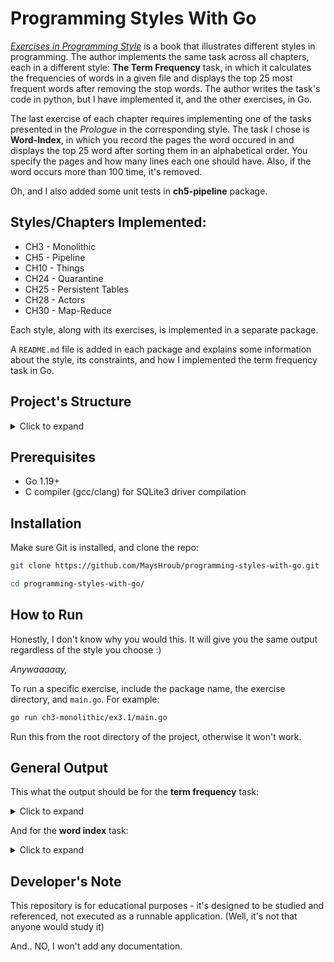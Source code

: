 # Programming Styles With Go

[*Exercises in Programming Style*](https://www.goodreads.com/book/show/23012704-exercises-in-programming-style) is a book that illustrates different styles in programming. The author implements the same task across all chapters, each in a different style: **The Term Frequency** task, in which it calculates the frequencies of words in a given file and displays the top 25 most frequent words after removing the stop words. The author writes the task's code in python, but I have implemented it, and the other exercises, in Go.

The last exercise of each chapter requires implementing one of the tasks presented in the *Prologue* in the corresponding style. The task I chose is **Word-Index**, in which you record the pages the word occured in and displays the top 25 word after sorting them in an alphabetical order. You specify the pages and how many lines each one should have. Also, if the word occurs more than 100 time, it's removed.

Oh, and I also added some unit tests in **ch5-pipeline** package.


## Styles/Chapters Implemented:

- CH3 - Monolithic
- CH5 - Pipeline
- CH10 - Things
- CH24 - Quarantine
- CH25 - Persistent Tables
- CH28 - Actors
- CH30 - Map-Reduce

Each style, along with its exercises, is implemented in a separate package. 

A `README.md` file is added in each package and explains some information about the style, its constraints, and how I implemented the term frequency task in Go.


## Project's Structure

<details>
<summary>Click to expand</summary>
  
```
.
├── ch10-things
│   ├── ex10.1
│   │   ├── main.go
│   │   └── thing
│   │       ├── data_storage_mngr.go
│   │       ├── stopwords_mngr.go
│   │       ├── word_freq_contr.go
│   │       └── word_freq_mngr.go
│   ├── ex10.2
│   │   ├── main.go
│   │   └── thing
│   │       ├── data_storage_mngr.go
│   │       ├── informer.go
│   │       ├── stopwords_mngr.go
│   │       ├── word_freq_contr.go
│   │       └── word_freq_mngr.go
│   ├── ex10.3
│   │   ├── main.go
│   │   └── thing
│   │       ├── data_processor.go
│   │       ├── data_reader.go
│   │       └── token_processor.go
│   ├── ex10.5
│   │   ├── main.go
│   │   └── thing
│   │       ├── data_manager.go
│   │       ├── page_processor.go
│   │       └── word_index_mngr.go
│   └── README.md
├── ch24-quarantine
│   ├── ex24.1
│   │   ├── main.go
│   │   └── quarantine.go
│   ├── ex24.3
│   │   ├── main.go
│   │   └── quarantine.go
│   ├── ex24.5
│   │   ├── main.go
│   │   └── quarantine.go
│   └── README.md
├── ch25-persistent-tables
│   ├── ex25.1
│   │   └── main.go
│   ├── ex25.2
│   │   ├── dbio
│   │   │   ├── reader.go
│   │   │   └── writer.go
│   │   └── main.go
│   ├── ex25.4
│   │   ├── dbio
│   │   │   ├── reader.go
│   │   │   └── writer.go
│   │   └── main.go
│   ├── ex25.5
│   │   └── main.go
│   ├── internal
│   │   └── database
│   │       ├── db.go
│   │       ├── models.go
│   │       ├── word_freq_data.sql.go
│   │       └── word_index_data.sql.go
│   ├── README.md
│   ├── sql
│   │   ├── queries
│   │   │   ├── word_freq_data.sql
│   │   │   └── word_index_data.sql
│   │   └── schema
│   │       ├── 001_docs.sql
│   │       ├── 002_words.sql
│   │       ├── 003_stopwords.sql
│   │       ├── 004_pages.sql
│   │       └── testdb.db
│   └── sqlc.yaml
├── ch28-actors
│   ├── ex28.1
│   │   ├── actor
│   │   │   ├── actors_interface.go
│   │   │   ├── data_storage_manager.go
│   │   │   ├── stop_words_manager.go
│   │   │   ├── word_freq_controller.go
│   │   │   └── word_freq_manager.go
│   │   └── main.go
│   ├── ex28.2
│   │   ├── actor
│   │   │   ├── actors_interface.go
│   │   │   ├── data_storage_manager.go
│   │   │   ├── word_freq_controller.go
│   │   │   └── word_freq_manager.go
│   │   └── main.go
│   ├── ex28.4
│   │   ├── actor
│   │   │   ├── actor_interface.go
│   │   │   ├── data_manager.go
│   │   │   ├── page_manager.go
│   │   │   └── word_index_contr.go
│   │   └── main.go
│   └── README.md
├── ch30-mapreduce
│   ├── ex30.1
│   │   └── main.go
│   ├── ex30.2
│   │   └── main.go
│   ├── ex30.3
│   │   └── main.go
│   ├── ex30.4
│   │   └── main.go
│   └── README.md
├── ch3-monolithic
│   ├── ex3.1
│   │   └── main.go
│   ├── ex3.2
│   │   └── main.go
│   ├── ex3.3
│   │   └── main.go
│   ├── exercises.md
│   └── README.md
├── ch5-pipeline
│   ├── ex5.1
│   │   ├── func_test.go
│   │   └── main.go
│   ├── ex5.2
│   │   └── main.go
│   ├── ex5.4
│   │   ├── func_test.go
│   │   └── main.go
│   └── README.md
├── config
│   └── config.go
├── files
│   ├── input.txt
│   ├── lightweightinput.txt
│   ├── repetativewords.txt
│   ├── stopwords.txt
│   └── test.txt
├── go.mod
├── go.sum
├── README.md
└── structure.txt

48 directories, 91 files
```

This is the output of running `tree` command; pretty neat, right?
</details>

## Prerequisites
- Go 1.19+ 
- C compiler (gcc/clang) for SQLite3 driver compilation


## Installation

Make sure Git is installed, and clone the repo:
```sh
git clone https://github.com/MaysHroub/programming-styles-with-go.git

cd programming-styles-with-go/
```


## How to Run

Honestly, I don't know why you would this. It will give you the same output regardless of the style you choose :)

*Anywaaaaay,* 

To run a specific exercise, include the package name, the exercise directory, and `main.go`. For example:

```sh
go run ch3-monolithic/ex3.1/main.go
```

Run this from the root directory of the project, otherwise it won't work.


## General Output
This what the output should be for the **term frequency** task:

<details>
<summary>Click to expand</summary>

```
mr  -  786
elizabeth  -  635
very  -  488
darcy  -  418
such  -  395
mrs  -  343
much  -  329
more  -  327
bennet  -  323
bingley  -  306
jane  -  295
miss  -  283
one  -  275
know  -  239
before  -  229
herself  -  227
though  -  226
well  -  224
never  -  220
sister  -  218
soon  -  216
think  -  211
now  -  209
time  -  203
good  -  201
```
</details>


And for the **word index** task:

<details>
<summary>Click to expand</summary>
  
```
word: 
pages: [1 2 3 4 6 10 11 15 16 26 27 28 29 30 31 32 33 34 40 47 51 52 53 59 60 64 69 70 71 72 73 84 85 92 94 95 98 109 110 111 117 118 124 128 129 137 139 148 151 154 156 157 161 164 165 168 169 170 171 173 174 175 182 183 184 185 186 190 191 197 198 205 207 208 209 210 211 213 214 217 218 220 221 222 223 228 229 231 233 235 243 244 245 246]

word: a
pages: [1 2 3 4 5 6 7 8 9 10 11 12 13 14 15 16 17 18 19 20 21 22 23 24 25 26 27 28 29 30 31 32 33 34 35 36 37 38 39 40 41 42 43 44 45 46 47 48 49 50 51 52 53 54 55 56 57 58 59 60 61 62 63 64 65 66 67 68 69 70 71 72 73 74 75 76 77 78 79 80 81 82 83 84 85 86 87 88 89 90 91 92 93 94 95 96 97 98 99 100 101 102 103 104 105 106 107 108 109 110 111 112 113 114 115 116 117 118 119 120 121 122 123 124 125 126 127 128 129 130 131 132 133 134 135 136 137 138 139 140 141 142 143 144 145 146 147 148 149 150 151 152 153 154 155 156 157 158 159 160 161 162 163 164 165 166 167 168 169 170 171 172 173 174 175 176 177 178 179 180 181 182 183 184 185 186 187 188 189 190 191 192 193 194 195 196 197 198 199 200 201 202 203 204 205 206 207 208 209 210 211 212 213 214 215 216 217 218 219 220 221 222 223 224 225 226 227 228 229 230 231 232 233 234 235 236 237 238 239 240 241 242 243 244 245]

word: abatement
pages: [72]

word: abhorrence
pages: [81 118 125 199 226 231]

word: abhorrent
pages: [209]

word: abide
pages: [130 240]

word: abiding
pages: [132]

word: abilities
pages: [51 52 78 115 128 145]

word: able
pages: [12 24 40 55 60 62 63 66 71 73 78 80 88 93 95 96 106 107 113 116 129 132 134 137 139 140 146 154 164 166 170 172 175 176 180 184 186 191 196 197 199 200 203 214 217 224 225 233 238]

word: ablution
pages: [88]

word: abode
pages: [41 46 80 90 96 132 197]

word: abominable
pages: [21 34 50 89 119]

word: abominably
pages: [32 98 203 225]

word: abominate
pages: [199 224]

word: abound
pages: [73]

word: about
pages: [1 4 5 6 8 10 14 16 17 18 21 23 25 26 30 32 34 35 37 38 39 40 42 45 47 51 55 56 58 59 65 68 69 74 82 83 88 92 94 95 96 98 99 104 105 107 112 116 123 124 132 134 135 137 138 139 141 148 150 154 157 158 166 170 172 173 175 176 182 184 185 186 187 194 195 197 198 201 202 203 207 215 216 223 224 227 228 229 231 232 233 234 238 242 244 245 246]

word: above
pages: [5 21 113 134 146 151 157 159 160 161 164 166 175 179 194 198 210 215]

word: abroad
pages: [145 147 176 217]

word: abrupt
pages: [152]

word: abruptly
pages: [27 115]

word: abruptness
pages: [148 149]

word: absence
pages: [37 39 45 54 55 65 72 73 77 78 81 93 111 129 146 148 154 155 169 175 180 214]

word: absent
pages: [20 149 170 173]

word: absolute
pages: [55 171 191 232]

word: absolutely
pages: [10 16 21 67 68 92 109 124 125 128 142 152 168 183 197 203 225 229]
```
</details>

## Developer's Note

This repository is for educational purposes - it's designed to be studied and referenced, not executed as a runnable application. (Well, it's not that anyone would study it)

And.. NO, I won't add any documentation.




